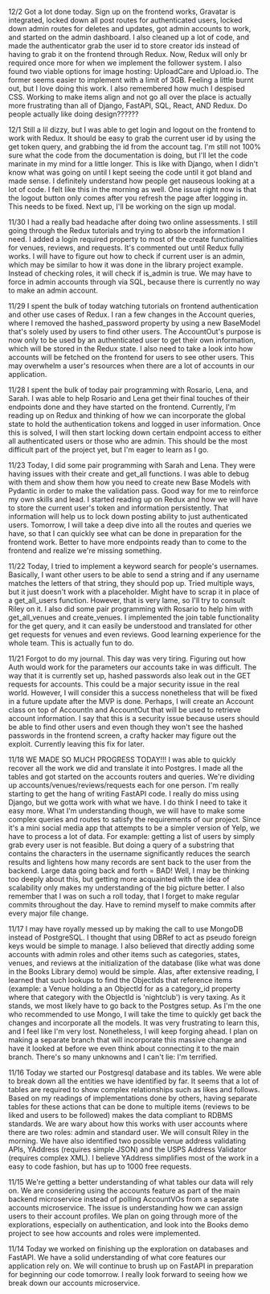 12/2
Got a lot done today. Sign up on the frontend works, Gravatar is integrated, locked down all post routes for authenticated users, locked down admin routes for deletes and updates, got admin accounts to work, and started on the admin dashboard. I also cleaned up a lot of code, and made the authenticator grab the user id to store creator ids instead of having to grab it on the frontend through Redux. Now, Redux will only br required once more for when we implement the follower system. I also found two viable options for image hosting: UploadCare and Upload.io. The former seems easier to implement with a limit of 3GB. Feeling a little burnt out, but I love doing this work. I also remembered how much I despised CSS. Working to make items align and not go all over the place is actually more frustrating than all of Django, FastAPI, SQL, React, AND Redux. Do people actually like doing design??????

12/1
Still a lil dizzy, but I was able to get login and logout on the frontend to work with Redux. It should be easy to grab the current user id by using the get token query, and grabbing the id from the account tag. I'm still not 100% sure what the code from the documentation is doing, but I'll let the code marinate in my mind for a little longer. This is like with Django, when I didn't know what was going on until I kept seeing the code until it got bland and made sense. I definitely understand how people get nauseous looking at a lot of code. I felt like this in the morning as well. One issue right now is that the logout button only comes after you refresh the page after logging in. This needs to be fixed. Next up, I'll be working on the sign up modal.

11/30
I had a really bad headache after doing two online assessments. I still going through the Redux tutorials and  trying to absorb the information I need. I added a login required property to most of the create functionalities for venues, reviews, and requests. It's commented out until Redux fully works. I will have to figure out how to check if current user is an admin, which may be similar to how it was done in the library project example. Instead of checking roles, it will check if is_admin is true. We may have to force in admin accounts through via SQL, because there is currently no way to make an admin account.

11/29
I spent the bulk of today watching tutorials on frontend authentication and other use cases of Redux. I ran a few changes in the Account queries, where I removed the hashed_password property by using a new BaseModel that's solely used by users to find other users. The AccountOut's purpose is now only to be used by an authenticated user to get their own information, which will be stored in the Redux state. I also need to take a look into how accounts will be fetched on the frontend for users to see other users. This may overwhelm a user's resources when there are a lot of accounts in our application.

11/28
I spent the bulk of today pair programming with Rosario, Lena, and Sarah. I was able to help Rosario and Lena get their final touches of their endpoints done and they have started on the frontend. Currently, I'm reading up on Redux and thinking of how we can incorporate the global state to hold the authentication tokens and logged in user information. Once this is solved, I will then start locking down certain endpoint access to either all authenticated users or those who are admin. This should be the most difficult part of the project yet, but I'm eager to learn as I go.

11/23
Today, I did some pair programming with Sarah and Lena. They were having issues with their create and get_all functions. I was able to debug with them and show them how you need to create new Base Models with Pydantic in order to make the validation pass. Good way for me to reinforce my own skills and lead. I started reading up on Redux and how we will have to store the current user's token and information persistently. That information will help us to lock down posting ability to just authenticated users. Tomorrow, I will take a deep dive into all the routes and queries we have, so that I can quickly see what can be done in preparation for the frontend work. Better to have more endpoints ready than to come to the frontend and realize we're missing something.

11/22
Today, I tried to implement a keyword search for people's usernames. Basically, I want other users to be able to send a string and if any username matches the letters of that string, they should pop up. Tried multiple ways, but it just doesn't work with a placeholder. Might have to scrap it in place of a get_all_users function. However, that is very lame, so I'll try to consult Riley on it. I also did some pair programming with Rosario to help him with get_all_venues and create_venues. I implemented the join table functionality for the get query, and it can easily be understood and translated for other get requests for venues and even reviews. Good learning experience for the whole team. This is actually fun to do.

11/21
Forgot to do my journal. This day was very tiring. Figuring out how Auth would work for the parameters our accounts take in was difficult. The way that it is currently set up, hashed passwords also leak out in the GET requests for accounts. This could be a major security issue in the real world. However, I will consider this a success nonetheless that will be fixed in a future update after the MVP is done. Perhaps, I will create an Account class on top of AccountIn and AccountOut that will be used to retrieve account information. I say that this is a security issue because users should be able to find other users and even though they won't see the hashed passwords in the frontend screen, a crafty hacker may figure out the exploit. Currently leaving this fix for later.

11/18
WE MADE SO MUCH PROGRESS TODAY!!! I was able to quickly recover all the work we did and translate it into Postgres. I made all the tables and got started on the accounts routers and queries. We're dividing up accounts/venues/reviews/requests each for one person. I'm really starting to get the hang of writing FastAPI code. I really do miss using Django, but we gotta work with what we have. I do think I need to take it easy more. What I'm understanding though, we will have to make some complex queries and routes to satisfy the requirements of our project. Since it's a mini social media app that attempts to be a simpler version of Yelp, we have to process a lot of data. For example: getting a list of users by simply grab every user is not feasible. But doing a query of a substring that contains the characters in the username significantly reduces the search results and lightens how many records are sent back to the user from the backend. Large data going back and forth = BAD! Well, I may be thinking too deeply about this, but getting more acquainted with the idea of scalability only makes my understanding of the big picture better. I also remember that I was on such a roll today, that I forget to make regular commits throughout the day. Have to remind myself to make commits after every major file change.

11/17
I may have royally messed up by making the call to use MongoDB instead of PostgreSQL. I thought that using DBRef to act as pseudo foreign keys would be simple to manage. I also believed that directly adding some accounts with admin roles and other items such as categories, states, venues, and reviews at the initialization of the database (like what was done in the Books Library demo) would be simple. Alas, after extensive reading, I learned that such lookups to find the ObjectIds that reference items (example: a Venue holding a an ObjectId for as a category_id property where that category with the ObjectId is 'nightclub') is very taxing. As it stands, we most likely have to go back to the Postgres setup. As I'm the one who recommended to use Mongo, I will take the time to quickly get back the changes and incorporate all the models. It was very frustrating to learn this, and I feel like I'm very lost. Nonetheless, I will keep forging ahead. I plan on making a separate branch that will incorporate this massive change and have it looked at before we even think about connecting it to the main branch. There's so many unknowns and I can't lie: I'm terrified.

11/16
Today we started our Postgresql database and its tables. We were able to break down all the entities we have identified by far. It seems that a lot of tables are required to show complex relationships such as likes and follows. Based on my readings of implementations done by others, having separate tables for these actions that can be done to multiple items (reviews to be liked and users to be followed) makes the data compliant to RDBMS standards. We are wary about how this works with user accounts where there are two roles: admin and standard user. We will consult Riley in the morning. We have also identified two possible venue address validating APIs, YAddress (requires simple JSON) and the USPS Address Validator (requires complex XML). I believe YAddress simplifies most of the work in a easy to code fashion, but has up to 1000 free requests.

11/15
We're getting a better understanding of what tables our data will rely on. We are considering using the accounts feature as part of the main backend microservice instead of polling AccountVOs from a separate accounts microservice. The issue is understanding how we can assign users to their account profiles. We plan on going through more of the explorations, especially on authentication, and look into the Books demo project to see how accounts and roles were implemented.

11/14
Today we worked on finishing up the exploration on databases and FastAPI.
We have a solid understanding of what core features our application rely on.
We will continue to brush up on FastAPI in preparation for beginning our code
tomorrow. I really look forward to seeing how we break down our accounts microservice.
